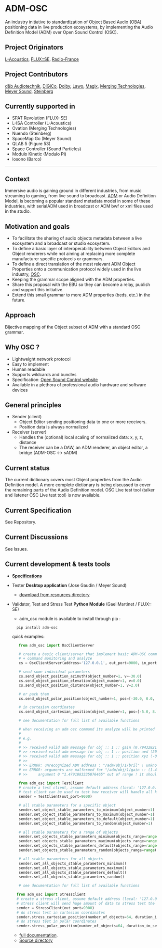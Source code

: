# ADM-OSC
An industry initiative to standardization of Object Based Audio (OBA) positioning data in live production ecosystems, by implementing the Audio Definition Model (ADM) over Open Sound Control (OSC).

## Project Originators
[L-Acoustics](https://www.l-acoustics.com/), [FLUX::SE](https://www.flux.audio/), [Radio-France](https://www.radiofrance.com/innovation-nouveaux-formats)

## Project Contributors
[d&b Audiotechnik](https://www.dbaudio.com/), [DiGiCo](https://digico.biz/), [Dolby](https://www.dolby.com), [Lawo](https://lawo.com/), [Magix](https://www.magix.com/), [Merging Technologies](https://www.merging.com/), [Meyer Sound](https://meyersound.com/), [Steinberg](https://www.steinberg.net/)

## Currently supported in
- SPAT Revolution (FLUX::SE)
- L-ISA Controller (L-Acoustics)
- Ovation (Merging Technologies)
- Nuendo (Steinberg)
- SpaceMap Go (Meyer Sound)
- QLAB 5 (Figure 53)
- Space Controller (Sound Particles)
- Modulo Kinetic (Modulo Pi)
- Iosono (Barco)

---

## Context
Immersive audio is gaining ground in different industries, from music streaming to gaming, from live sound to broadcast. [ADM](https://adm.ebu.io/) or Audio Definition Model, is becoming a popular standard metadata model in some of these industries, with serialADM used in broadcast or ADM bwf or xml files used in the studio.

## Motivation and goals
* To facilitate the sharing of audio objects metadata between a live ecosystem and a broadcast or studio ecosystem.
* To define a basic layer of interoperability between Object Editors and Object renderers while not aiming at replacing more complete manufacturer specific protocols or grammars.
* To define a direct translation of the most relevant ADM Object Properties onto a communication protocol widely used in the live industry, [OSC](https://opensoundcontrol.stanford.edu/index.html).
* Keeping the grammar scope aligned with the ADM properties.
* Share this proposal with the EBU so they can become a relay, publish and support this initiative.
* Extend this small grammar to more ADM properties (beds, etc.) in the future.

## Approach
Bijective mapping of the Object subset of ADM with a standard OSC grammar.

## Why OSC ?
* Lightweight network protocol
* Easy to implement
* Human readable
* Supports wildcards and bundles
* Specification: [Open Sound Control website](http://opensoundcontrol.org/)
* Available in a plethora of professional audio hardware and software devices

## General principles
* Sender (client)
  * Object Editor sending positioning data to one or more receivers.
  * Position data is always normalized 
* Receiver (server)
  * Handles the (optional) local scaling of normalized data: x, y, z, distance
  * The receiver can be a DAW, an ADM renderer, an object editor, a bridge (ADM-OSC <-> sADM)
  
## Current status
The current dictionary covers most Object properties from the Audio Definition model.
A more complete dictionary is being discussed to cover the remaining parts of the Audio Definition model.
OSC Live test tool (talker and listener OSC Live test tool) is now available.

## Current Specification
See Repository.

## Current Discussions
See Issues.

## Current development & tests tools

+ [**Specifications**](https://github.com/immersive-audio-live/ADM-OSC/blob/main/Source/ADM-OSC%20Specification.xlsx)


+ Tester **Desktop application** (Jose Gaudin / Meyer Sound)
  + [download from resources directory](https://github.com/immersive-audio-live/ADM-OSC/tree/main/Resources)
  

+ Validator, Test and Stress Test **Python Module** (Gael Martinet / FLUX:: SE)
  + adm_osc module is available to install through pip : 
  ```shell 
    pip install adm-osc
    ```
  quick examples:

  ```python 
     from adm_osc import OscClientServer
  
     # create a basic client/server that implement basic ADM-OSC communication with stable parameters 
     # + command monitoring and analyze
     cs = OscClientServer(address='127.0.0.1', out_port=9000, in_port=9001)

     # send some individual parameters  
     cs.send_object_position_azimuth(object_number=1, v=-30.0)
     cs.send_object_position_elevation(object_number=1, v=0.0)
     cs.send_object_position_distance(object_number=1, v=2.0)

     # or pack them
     cs.send_object_polar_position(object_number=1, pos=[-30.0, 0.0, 2.0])
  
     # in cartesian coordinates
     cs.send_object_cartesian_position(object_number=1, pos=[-5.0, 8.0, 0.0])
  
     # see documentation for full list of available functions
  
     # when receiving an adm osc command its analyze will be printed on the command output window
     #
     # e.g.
     #
     # >> received valid adm message for obj :: 1 :: gain (0.7943282127380371)
     # >> received valid adm message for obj :: 1 :: position aed (20.33701515197754, 0.0, 0.8807612657546997)
     # >> received valid adm message for obj :: 1 :: position xyz (-0.2606865465641022, 0.8273822069168091, 0.0)
     # >>
     # >> ERROR: unrecognized ADM address : "/adm/obj/1/bril" ! unknown command "/bril/"
     # >> ERROR: arguments are malformed for "/adm/obj/1/gain :: (1.4791083335876465,)":
     # >>     argument 0 "1.4791083335876465" out of range ! it should be less or equal than "1.0"
  
     ```
  
  ```python 
     from adm_osc import TestClient
     # create a test client, assume default address (local: '127.0.0.1')
     # test client can be used to test how receiver will handle all kind of parameters and parameters value range
     sender = TestClient(out_port=9000)
  
     # all stable parameters for a specific object
     sender.set_object_stable_parameters_to_minimum(object_number=1)
     sender.set_object_stable_parameters_to_maximum(object_number=1)
     sender.set_object_stable_parameters_to_default(object_number=1)
     sender.set_object_stable_parameters_to_random(object_number=1)
  
     # all stable parameters for a range of objects
     sender.set_objects_stable_parameters_minimum(objects_range=range(1, 64))
     sender.set_objects_stable_parameters_maximum(objects_range=range(1, 64))
     sender.set_objects_stable_parameters_default(objects_range=range(1, 64))
     sender.set_objects_stable_parameters_random(objects_range=range(1, 64))
  
     # all stable parameters for all objects
     sender.set_all_objects_stable_parameters_minimum()
     sender.set_all_objects_stable_parameters_maximum()
     sender.set_all_objects_stable_parameters_default()
     sender.set_all_objects_stable_parameters_random()
  
     # see documentation for full list of available functions
     ```
    
  ```python 
    from adm_osc import StressClient
    # create a stress client, assume default address (local: '127.0.0.1')
    # stress client will send huge amount of data to stress test the receivers
    sender = StressClient(out_port=9000)
    # do stress test in cartesian coordinates
    sender.stress_cartesian_position(number_of_objects=64, duration_in_second=60.0, interval_in_milliseconds=10.0)
    # do stress test in polar coordinates
    sender.stress_polar_position(number_of_objects=64, duration_in_second=60.0, interval_in_milliseconds=10.0)
    ```
  + [full documentation](Source/adm_osc/doc/documentation.md).
  + [Source directory](https://github.com/immersive-audio-live/ADM-OSC/tree/main/Source)




